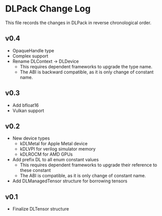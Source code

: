 DLPack Change Log
=================

This file records the changes in DLPack in reverse chronological order.

## v0.4

- OpaqueHandle type
- Complex support
- Rename DLContext -> DLDevice
  - This requires dependent frameworks to upgrade the type name.
  - The ABI is backward compatible, as it is only change of constant name.

## v0.3

- Add bfloat16
- Vulkan support


## v0.2
- New device types
  - kDLMetal for Apple Metal device
  - kDLVPI for verilog simulator memory
  - kDLROCM for AMD GPUs
- Add prefix DL to all enum constant values
  - This requires dependent frameworks to upgrade their reference to these constant
  - The ABI is compatible, as it is only change of constant name.
- Add DLManagedTensor structure for borrowing tensors

## v0.1
- Finalize DLTensor structure
